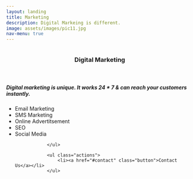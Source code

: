 ```yaml
---
layout: landing
title: Marketing
description: Digital Markeing is different.
image: assets/images/pic11.jpg
nav-menu: true
---
```

<section id="two" class="spotlights">
	<section>
		<a href="#" class="image">
			<img src="{% link assets/images/pexels-tranmautritam-251225.jpg %}" alt="" data-position="center center" />
		</a>
		<div class="content">
			<div class="inner">
				<header class="major">
					<h3>Digital Marketing</h3>
				</header>
                <h5>Digital marketing is unique. It works 24 * 7 & can reach your customers instantly.</h5>
                <ul>
                <li>Email Marketing</li>
                <li>SMS Marketing</li>
                <li>Online Advertitsement</li>
                <li>SEO </li>
                <li>Social Media</li>

                </ul>
				
				<ul class="actions">
					<li><a href="#contact" class="button">Contact Us</a></li>
				</ul>
</div>
</div>
</section>
